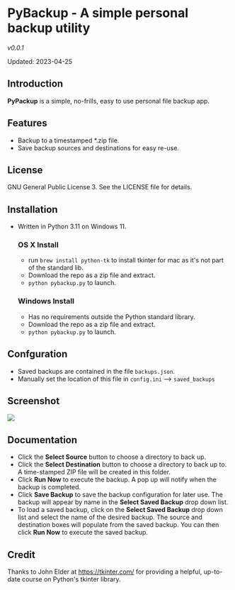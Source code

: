 # PyBackup - A simple personal backup utility
*v0.0.1*

Updated: 2023-04-25

## Introduction

**PyPackup** is a simple, no-frills, easy to use personal file backup app.  

## Features
- Backup to a timestamped *.zip file.
- Save backup sources and destinations for easy re-use.

## License
GNU General Public License 3. See the LICENSE file for details.
 
## Installation
- Written in Python 3.11 on Windows 11. 

    ### OS X Install
    - run `brew install python-tk` to install tkinter for mac as it's not part of the standard lib.
    - Download the repo as a zip file and extract.
    - ``python pybackup.py`` to launch.

    ### Windows Install    
    - Has no requirements outside the Python standard library.
    - Download the repo as a zip file and extract.
    - ``python pybackup.py`` to launch.

## Confguration
- Saved backups are contained in the file ``backups.json``. 
- Manually set the location of this file in ``config.ini`` --> `saved_backups`
  
## Screenshot
![](screenshot.jpg)

## Documentation
- Click the **Select Source** button to choose a directory to back up.
- Click the **Select Destination** button to choose a directory to back up to. A time-stamped ZIP file will be created in this folder.
- Click **Run Now** to execute the backup. A pop up will notify when the backup is completed.
- Click **Save Backup** to save the backup configuration for later use.  The backup will appear by name in the **Select Saved Backup** drop down list. 
- To load a saved backup, click on the **Select Saved Backup** drop down list and select the name of the desired backup. The source and destination boxes will populate from the saved backup. You can then click **Run Now** to execute the saved backup.

## Credit
Thanks to John Elder at https://tkinter.com/ for providing a helpful, up-to-date course on Python's tkinter library.
